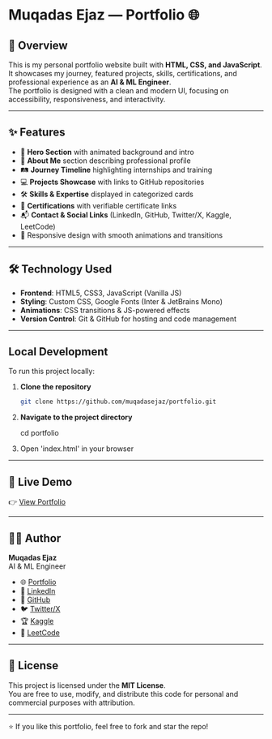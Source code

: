 # Muqadas Ejaz — Portfolio 🌐

## 📌 Overview
This is my personal portfolio website built with **HTML, CSS, and JavaScript**.  
It showcases my journey, featured projects, skills, certifications, and professional experience as an **AI & ML Engineer**.  
The portfolio is designed with a clean and modern UI, focusing on accessibility, responsiveness, and interactivity.

-------------------------------------------------------------------------------------------------------------------------------------------------------------------------------------------

## ✨ Features
- 🚀 **Hero Section** with animated background and intro
- 📖 **About Me** section describing professional profile
- 🛤 **Journey Timeline** highlighting internships and training
- 💻 **Projects Showcase** with links to GitHub repositories
- 🛠 **Skills & Expertise** displayed in categorized cards
- 📜 **Certifications** with verifiable certificate links
- 📬 **Contact & Social Links** (LinkedIn, GitHub, Twitter/X, Kaggle, LeetCode)
- 🎨 Responsive design with smooth animations and transitions

------------------------------------------------------------------------------------------------------------------------------------------------------------------------------------------

## 🛠 Technology Used
- **Frontend**: HTML5, CSS3, JavaScript (Vanilla JS)
- **Styling**: Custom CSS, Google Fonts (Inter & JetBrains Mono)
- **Animations**: CSS transitions & JS-powered effects
- **Version Control**: Git & GitHub for hosting and code management

------------------------------------------------------------------------------------------------------------------------------------------------------------------------------------------

## Local Development

To run this project locally:

1. **Clone the repository**
   ```bash
   git clone https://github.com/muqadasejaz/portfolio.git
   ```

2. **Navigate to the project directory**

   cd portfolio

3. Open 'index.html' in your browser


 ----------------------------------------------------------------------------------------------------------------------------------------------------------------------------------------

## 🔗 Live Demo
👉 [View Portfolio](https://muqadasejaz.github.io/portfolio/)  

------------------------------------------------------------------------------------------------------------------------------------------------------------------------------------------

## 👨‍💻 Author

**Muqadas Ejaz**  
AI & ML Engineer

- 🌐 [Portfolio](https://muqadasejaz.github.io/portfolio/)  
- 💼 [LinkedIn](https://www.linkedin.com/in/muqadasejaz/)  
- 🐙 [GitHub](https://github.com/muqadasejaz)  
- 🐦 [Twitter/X](https://x.com/muqadas__ejaz)  
- 🏆 [Kaggle](https://www.kaggle.com/muqaddasejaz)  
- 🔗 [LeetCode](https://leetcode.com/u/MuqadasEjaz/)  

------------------------------------------------------------------------------------------------------------------------------------------------------------------------------------------

## 📄 License
This project is licensed under the **MIT License**.  
You are free to use, modify, and distribute this code for personal and commercial purposes with attribution.

------------------------------------------------------------------------------------------------------------------------------------------------------------------------------------------

⭐ If you like this portfolio, feel free to fork and star the repo!
